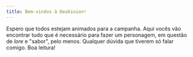 ```yaml
---
title: Bem-vindos à Deakinion!
---
```

Espero que todos estejam animados para a campanha. Aqui vocês vão encontrar tudo que é necessário para fazer um personagem, em questão de *lore* e "sabor", pelo menos. Qualquer dúvida que tiverem só falar comigo. Boa leitura!
